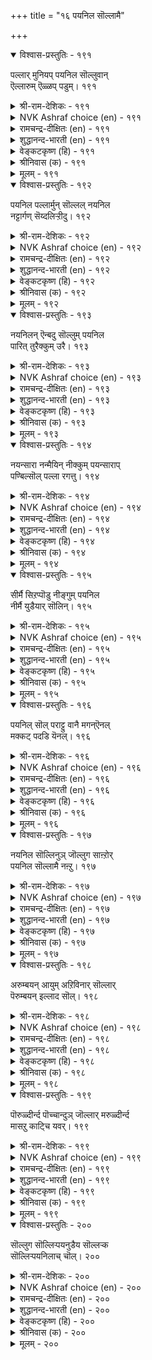 +++
title = "१६ पयनिल सॊल्लामै"

+++


<details open><summary>विश्वास-प्रस्तुतिः - १९१</summary>

पल्लार् मुनियप् पयनिल सॊल्लुवान्  
ऎल्लारुम् ऎळ्ळप् पडुम्।       १९१
</details>

<details><summary>श्री-राम-देशिकः - १९१</summary>

जुगुप्साजनकं व्यर्थभाषणं जनसंसदि ।  
प्रयुङ्क्ते यः स सर्वेषां परीहास पदं भवेत् ॥ १९१॥
</details>

<details><summary>NVK Ashraf choice (en) - १९१</summary>

०१९१
To disgust people with empty words 
Is to be despised by all.
(P.S. Sundaram)
</details>

<details><summary>रामचन्द्र-दीक्षितः (en) - १९१</summary>

191\. pallār muṉiyap payaṉ ila colluvāṉ  
ellārum eḷḷappaṭum.

191\. He who revels in frivolous talk will be despised by all.  
</details>

<details><summary>शुद्धानन्द-भारती (en) - १९१</summary>

1\. பல்லார் முனியப் பயனில சொல்லுவான்  
எல்லாரும் எள்ளப் படும்  
With silly words who insults all  
Is held in contempt as banal.         191  
</details>

<details><summary>वेङ्कटकृष्ण (हि) - १९१</summary>

191
बहु जन सुन करते घृणा, यों जो करे प्रलाप ।  
सर्व जनों का वह बने, उपहासास्पद आप ॥
</details>

<details><summary>श्रीनिवास (क) - १९१</summary>

191. हलवरु जुगुप्सॆ पडुवन्तॆ फलविल्लद मातुगळन्नाडुववनन्नु ऎल्लरू हगुरवागि काणुत्तारॆ.

</details>

<details><summary>मूलम् - १९१</summary>

पल्लार् मुनियप् पयनिल सॊल्लुवान्  
ऎल्लारुम् ऎळ्ळप् पडुम्।       १९१
</details>

<details open><summary>विश्वास-प्रस्तुतिः - १९२</summary>

पयनिल पल्लार्मुन् सॊल्लल् नयनिल  
नट्टार्गण् सॆय्दलिऱ्ऱीदु।       १९२
</details>

<details><summary>श्री-राम-देशिकः - १९२</summary>

मित्रेष्वनिष्टकरणादपि पण्डित मण्डले ।  
वृथाप्रलापो विज्ञेयो महानिष्टफलप्रदः ॥ १९२॥
</details>

<details><summary>NVK Ashraf choice (en) - १९२</summary>

०१९२
Vain speech in public is worse
Than a wrong done to a friend.
(P.S. Sundaram)
</details>

<details><summary>रामचन्द्र-दीक्षितः (en) - १९२</summary>

192\. payaṉ ila pallārmuṉ collal, nayaṉ ila  
naṭṭārkaṇ ceytaliṉ tītu.

192\. To talk frivolously in the presence of many is worse than an unjust act towards friends.  
</details>

<details><summary>शुद्धानन्द-भारती (en) - १९२</summary>

2\. பயனில பல்லார்முன் சொல்லல் நயனில  
நட்டார்கண் செய்தலின் தீது  
Vain talk before many is worse  
Than doing to friends deeds adverse.         192  
</details>

<details><summary>वेङ्कटकृष्ण (हि) - १९२</summary>

192
बुद्धिमान जनवृन्द के,  सम्मुख किया प्रलाप ।  
अप्रिय करनी मित्र प्रति, करने से अति पाप ॥
</details>

<details><summary>श्रीनिवास (क) - १९२</summary>

192. हलवर मुन्दॆ फलविल्लद मातुगळन्नाडुवुदु, गॆळॆयरल्लि अहितवन्नु ऎणिसुवुदक्किन्त कॆट्टदु.

</details>

<details><summary>मूलम् - १९२</summary>

पयनिल पल्लार्मुन् सॊल्लल् नयनिल  
नट्टार्गण् सॆय्दलिऱ्ऱीदु।       १९२
</details>

<details open><summary>विश्वास-प्रस्तुतिः - १९३</summary>

नयनिलन् ऎन्बदु सॊल्लुम् पयनिल  
पारित् तुरैक्कुम् उरै।       १९३
</details>

<details><summary>श्री-राम-देशिकः - १९३</summary>

अविनीतिपरः सोऽयमिति स्पष्टं प्रतीयते ।  
निरर्थकानि वाक्यानि ब्रूते यस्तु विशेषतः ॥ १९३॥
</details>

<details><summary>NVK Ashraf choice (en) - १९३</summary>

०१९३
He that multiplies empty words
Declares loud his want of worth.
(V.V.S. Aiyar)
</details>

<details><summary>रामचन्द्र-दीक्षितः (en) - १९३</summary>

193\. nayaṉ ilaṉ eṉpatu collum-payaṉ ila  
pārittu uraikkum urai.

193\. Indulgence in useless words at once betrays one’s lack of probity.  
</details>

<details><summary>शुद्धानन्द-भारती (en) - १९३</summary>

3\. நயனிலன் என்பது சொல்லும் பயனில  
பாரித் துரைக்கும் உரை  
The babbler's hasty lips proclaim  
That "good-for-nothing" is his name.         193  
</details>

<details><summary>वेङ्कटकृष्ण (हि) - १९३</summary>

193
लम्बी-चौड़ी बात जो, होती अर्थ-विहीन ।  
घोषित करती है वही, वक्ता नीति-विहीन ॥
</details>

<details><summary>श्रीनिवास (क) - १९३</summary>

193. ऒब्बनु फलविल्लद विषयगळन्नु विस्तरिसि बण्णकट्टि हेळुवुदरिन्द अवनु असभ्यनॆम्बुदु लोकक्कॆ प्रकटवागुवुदु.

</details>

<details><summary>मूलम् - १९३</summary>

नयनिलन् ऎन्बदु सॊल्लुम् पयनिल  
पारित् तुरैक्कुम् उरै।       १९३
</details>

<details open><summary>विश्वास-प्रस्तुतिः - १९४</summary>

नयन्सारा नन्मैयिन् नीक्कुम् पयन्साराप्  
पण्बिल्सॊल् पल्ला रगत्तु।       १९४
</details>

<details><summary>श्री-राम-देशिकः - १९४</summary>

हीनमर्थगुणाभ्यां यत् वाक्यं सर्वत्र कथ्यते ।  
नीत्या विरहितं तत्तु नाशयेत् सद्गुणानपि ॥ १९४॥
</details>

<details><summary>NVK Ashraf choice (en) - १९४</summary>

०१९४
Vain words of inconsequence in an assembly
Rob one of any gain or goodness.
(J. Narayanaswamy)
</details>

<details><summary>रामचन्द्र-दीक्षितः (en) - १९४</summary>

194\. nayaṉ cārā naṉmaiyiṉ nīkkum-payaṉ cārāp  
paṇpu il col pallārakattu.

194\. Uttering empty words before all deprives one of one’s sense of justice and mars one’s noble qualities.  
</details>

<details><summary>शुद्धानन्द-भारती (en) - १९४</summary>

4\. நயன்சாரா நன்மையின் நீக்கும் பயன்சாராப்  
பண்பில்சொல் பல்லா ரகத்து  
Vain words before an assembly  
Will make all gains and goodness flee.         194  
</details>

<details><summary>वेङ्कटकृष्ण (हि) - १९४</summary>

194
संस्कृत नहीं, निरर्थ हैं, सभा मध्य हैं उक्त ।  
करते ऐसे शब्द हैं, सुगुण व नीति-वियुक्त ॥
</details>

<details><summary>श्रीनिवास (क) - १९४</summary>

194. गुणविल्लद व्यर्थ मातुगळन्नु हलवर बळि आडुवुदरिन्द, (ऒब्बनन्नु) असभ्यनन्नागि माडि अवनन्नु श्रेयस्सिनिन्द दॊरमाडुत्तदॆ.

</details>

<details><summary>मूलम् - १९४</summary>

नयन्सारा नन्मैयिन् नीक्कुम् पयन्साराप्  
पण्बिल्सॊल् पल्ला रगत्तु।       १९४
</details>

<details open><summary>विश्वास-प्रस्तुतिः - १९५</summary>

सीर्मै सिऱप्पॊडु नीङ्गुम् पयनिल  
नीर्मै युडैयार् सॊलिन्।       १९५
</details>

<details><summary>श्री-राम-देशिकः - १९५</summary>

ब्रूयुर्निरर्थकं वाक्यं महास्थानगता यदि ।  
तदा कीर्तिप्रतिष्ठाभ्याम्भवन्ति रहिता अमी ॥ १९५॥
</details>

<details><summary>NVK Ashraf choice (en) - १९५</summary>

०१९५
Men of worth, speaking nonsense,
Will lose greatness and esteem.
(P.S. Sundaram)
</details>

<details><summary>रामचन्द्र-दीक्षितः (en) - १९५</summary>

195\. cīrmai ciṟappoṭu nīṅkum-payaṉ ila  
nīrmai uṭaiyār coliṉ.

195\. If good-natured men speak profitless words, their greatness and glory will disappear.  
</details>

<details><summary>शुद्धानन्द-भारती (en) - १९५</summary>

5\. சீர்மை சிறப்பொடு நீங்கும் பயனில  
நீர்மை யுடையார் சொலின்  
Glory and grace will go away  
When savants silly nonsense say.         195  
</details>

<details><summary>वेङ्कटकृष्ण (हि) - १९५</summary>

195
निब्फल शब्द अगर कहे, कोई चरित्रवान ।  
हो जावे उससे अलग, कीर्ति तथा सम्मान ॥
</details>

<details><summary>श्रीनिवास (क) - १९५</summary>

195. ऒळ्ळॆय गुणशालिगळादवरु, फलविल्लद मातुगळन्नु आडिदरॆ, अवर कीर्ति, घनतॆगळु अळियुवुदु.

</details>

<details><summary>मूलम् - १९५</summary>

सीर्मै सिऱप्पॊडु नीङ्गुम् पयनिल  
नीर्मै युडैयार् सॊलिन्।       १९५
</details>

<details open><summary>विश्वास-प्रस्तुतिः - १९६</summary>

पयनिल् सॊल् पराट्टु वानै मगन्ऎनल्  
मक्कट् पदडि यॆनल्।       १९६
</details>

<details><summary>श्री-राम-देशिकः - १९६</summary>

निरर्थकानां वाक्यानां प्रयोक्ता यः पुनः पुनः ।  
न नरः स हि मन्तव्यो ऋजीषं स्यान्नरेष्वयम् ॥ १९६॥
</details>

<details><summary>NVK Ashraf choice (en) - १९६</summary>

०१९६
Call him not a man who loves idle words.
Call him rather chaff among men.
(V.V.S. Aiyar)
</details>

<details><summary>रामचन्द्र-दीक्षितः (en) - १९६</summary>

196\. payaṉ il col pārāṭṭuvāṉai makaṉ eṉal!  
makkaṭ pataṭi eṉal!.

196\. He is not a man but the chaff among men, who indulges in vain words.  
</details>

<details><summary>शुद्धानन्द-भारती (en) - १९६</summary>

6\. பயனில்சொல் பாராட்டு வானை மகன்எனல்  
மக்கட் பதடி யெனல்  
Call him a human chaff who prides  
Himself in weightless idle words.         196  
</details>

<details><summary>वेङ्कटकृष्ण (हि) - १९६</summary>

196
जिसको निब्फल शब्द में, रहती है आसक्ति ।  
कह ना तू उसको मनुज, कहना थोथा व्यक्ति ॥
</details>

<details><summary>श्रीनिवास (क) - १९६</summary>

196. व्यर्थालापवन्नु हलवु बगॆयल्लि मॆच्चि कॊण्डाडुववनन्नु मनुष्य ऎन्दु करॆयलागदु;अन्थवनन्नु मानव कुलदल्लि काणिसिकॊण्ड चॊळ्ळु (हुरुळिल्लदवनु) ऎन्दु करॆयबेकु.

</details>

<details><summary>मूलम् - १९६</summary>

पयनिल् सॊल् पराट्टु वानै मगन्ऎनल्  
मक्कट् पदडि यॆनल्।       १९६
</details>

<details open><summary>विश्वास-प्रस्तुतिः - १९७</summary>

नयनिल सॊल्लिनुञ् जॊल्लुग साऩ्ऱोर्  
पयनिल सॊल्लामै नऩ्ऱु।       १९७
</details>

<details><summary>श्री-राम-देशिकः - १९७</summary>

अधर्मसहितं वाक्यं महान्तः कथयन्त्वपि ।  
अप्रयोजकवाक्यानि वर्जनीयानि तैरपि ॥ १९७॥
</details>

<details><summary>NVK Ashraf choice (en) - १९७</summary>

०१९७
Even unpleasant words may be spoken,
But the wise should avoid idle speech. *
(P.S. Sundaram)
</details>

<details><summary>रामचन्द्र-दीक्षितः (en) - १९७</summary>

197\. nayaṉ ila colliṉum colluka! cāṉṟōr  
payaṉ ila collāmai naṉṟu.

197\. Let great men speak untruth; it is better they refrain from uttering useless words.  
</details>

<details><summary>शुद्धानन्द-भारती (en) - १९७</summary>

7\. நயனில சொல்லினுஞ் சொல்லுக சான்றோர்  
பயனில சொல்லாமை நன்று  
Let not men of worth vainly quack  
Even if they would roughly speak.         197  
</details>

<details><summary>वेङ्कटकृष्ण (हि) - १९७</summary>

197
कहें भले ही साधुजन, कहीं अनय के शब्द ।  
मगर इसी में है भला, कहें न निब्फल शब्द ॥
</details>

<details><summary>श्रीनिवास (क) - १९७</summary>

197. विचारवन्तरु, हितवल्लद मातुगळन्नु आडिदरू आडलि; फलविल्लद मातुगळन्नु आडदिरुवुदु मेलु.

</details>

<details><summary>मूलम् - १९७</summary>

नयनिल सॊल्लिनुञ् जॊल्लुग साऩ्ऱोर्  
पयनिल सॊल्लामै नऩ्ऱु।       १९७
</details>

<details open><summary>विश्वास-प्रस्तुतिः - १९८</summary>

अरुम्बयन् आयुम् अऱिविनार् सॊल्लार्  
पॆरुम्बयन् इल्लाद सॊल्।       १९८
</details>

<details><summary>श्री-राम-देशिकः - १९८</summary>

मोक्षाद्युत्तमलाभार्थे मीमांसन्ते मिथस्तु ये ।  
अल्पलाभकरं वाक्यं न ते ब्रूयुर्मनीषिणः ॥ १९८॥
</details>

<details><summary>NVK Ashraf choice (en) - १९८</summary>

०१९८
The wise who weigh their worth
Refrain from words that have no grain of worth. *
( Shuddhananda Bharatiar)
</details>

<details><summary>रामचन्द्र-दीक्षितः (en) - १९८</summary>

198\. arum payaṉ āyum aṟiviṉār collār-  
perum payaṉ illāta col.

198\. Men of great discernment will never speak words devoid of great import.  
</details>

<details><summary>शुद्धानन्द-भारती (en) - १९८</summary>

8\. அரும்பயன் ஆயும் அறிவினார் சொல்லார்  
பெரும்பயன் இல்லாத சொல்  
The wise who weigh the worth refrain  
From words that have no grain and brain.         198  
</details>

<details><summary>वेङ्कटकृष्ण (हि) - १९८</summary>

198
उत्तम फल की परख का, जिनमें होगा ज्ञान ।  
महा प्रयोजन रहित वच, बोलेंगे नहिं जान ॥
</details>

<details><summary>श्रीनिवास (क) - १९८</summary>

198. महोन्नत फलगळन्नु अरसुव आकाङ्क्षॆयुळ्ळ अरिवुळ्ळवरु, श्रेयस्सु तारद मातुगळन्नु आडरु.

</details>

<details><summary>मूलम् - १९८</summary>

अरुम्बयन् आयुम् अऱिविनार् सॊल्लार्  
पॆरुम्बयन् इल्लाद सॊल्।       १९८
</details>

<details open><summary>विश्वास-प्रस्तुतिः - १९९</summary>

पॊरुळ्दीर्न्द पॊच्चान्दुञ् जॊल्लार् मरुळ्दीर्न्द  
मासऱु काट्चि यवर्।       १९९
</details>

<details><summary>श्री-राम-देशिकः - १९९</summary>

अविद्यारहिताः सन्तः तत्त्वज्ञानसमन्विताः ।  
विस्मृत्याप्यर्थविधुरं वाक्यं नैव प्रयुञ्जते ॥ १९९॥
</details>

<details><summary>NVK Ashraf choice (en) - १९९</summary>

०१९९
The clear-eyed and spotless never even forgetfully
Say things that are meaningless. *
(P.S. Sundaram)
</details>

<details><summary>रामचन्द्र-दीक्षितः (en) - १९९</summary>

199\. poruḷ tīrnta poccāntum collār-maruḷ tīrnta  
mācu aṟu kāṭciyavar.

199\. Men of unclouded wisdom never utter nonsense even in a forgetful mood.  
</details>

<details><summary>शुद्धानन्द-भारती (en) - १९९</summary>

9\. பொருள்தீர்ந்த பொச்சாந்துஞ் சொல்லார் மருள்தீர்ந்த  
மாசறு காட்சி யவர்  
The wise of spotless self-vision  
Slip not to silly words-mention.         199  
</details>

<details><summary>वेङ्कटकृष्ण (हि) - १९९</summary>

199
तत्वज्ञानी पुरुष जो, माया-भ्रम से मुक्त ।  
विस्मृति से भी ना कहें, वच जो अर्थ-वियुक्त ॥
</details>

<details><summary>श्रीनिवास (क) - १९९</summary>

199. अज्ञान, कलङ्कगळिन्द दॊरवाद दृष्टियुळ्ळवरु ऒम्मॆ मैमरॆतू अर्थविल्लद मातुगळन्नु आडरु.

</details>

<details><summary>मूलम् - १९९</summary>

पॊरुळ्दीर्न्द पॊच्चान्दुञ् जॊल्लार् मरुळ्दीर्न्द  
मासऱु काट्चि यवर्।       १९९
</details>

<details open><summary>विश्वास-प्रस्तुतिः - २००</summary>

सॊल्लुग सॊल्लिऱ्पयनुडैय सॊल्लऱ्क  
सॊल्लिऱ्पयनिलाच् चॊल्।       २००
</details>

<details><summary>श्री-राम-देशिकः - २००</summary>

वाच्यं तदेव वाक्येषु यल्लाभजनकं वचः ।  
त्याज्यं तदेव वाक्येषु यल्लाभरहितं वचः ॥ २००॥
</details>

<details><summary>NVK Ashraf choice (en) - २००</summary>

०२००
Should you speak, speak useful words.
Never indulge in vain speech.
(N.V.K. Ashraf)
</details>

<details><summary>रामचन्द्र-दीक्षितः (en) - २००</summary>

200\. colluka, collil payaṉ uṭaiya! collaṟka,  
collil payaṉ ilāc col!.

200\. Speak profitable words; avoid nonsense.
</details>

<details><summary>शुद्धानन्द-भारती (en) - २००</summary>

10\. சொல்லுக சொல்லிற் பயனுடைய சொல்லற்க  
சொல்லிற் பயனிலாச் சொல்  
To purpose speak the fruitful word  
And never indulge in useless load.         200  
</details>

<details><summary>वेङ्कटकृष्ण (हि) - २००</summary>

200
कहना ऐसा शब्द ही, जिससे होवे लाभ ।  
कहना मत ऐसा वचन, जिससे कुछ नहिं लाभ ॥
</details>

<details><summary>श्रीनिवास (क) - २००</summary>

200. मातुगळल्लि फलविरुवुदन्ने आडबेकु; फलविरद मातुगळन्नु आडले कूडदु.
</details>

<details><summary>मूलम् - २००</summary>

सॊल्लुग सॊल्लिऱ्पयनुडैय सॊल्लऱ्क  
सॊल्लिऱ्पयनिलाच् चॊल्।       २००
</details>
